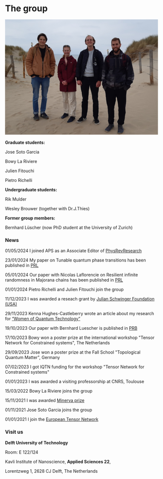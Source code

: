 The group
===============================

![outing](assets/images/outing.jpg)


**Graduate students:**

Jose Soto Garcia 

Bowy La Riviere

Julien Fitouchi
 
Pietro Richelli

**Undergraduate students:**

Rik Mulder

Wesley Brouwer (together with Dr.J.Thies)

**Former group members:**

Bernhard Lüscher (now PhD student at the University of Zurich)

### **News**

01/05/2024 I joined APS as an Associate Editor of [PhysRevResearch](https://journals.aps.org/prresearch/staff)

23/01/2024 My paper on Tunable quantum phase transitions has been published in [PRL](https://journals.aps.org/prl/abstract/10.1103/PhysRevLett.132.076505)

05/01/2024 Our paper with Nicolas Laflorencie on Resilient infinite randomness in Majorana chains has been published in [PRL](https://journals.aps.org/prl/abstract/10.1103/PhysRevLett.132.056502)

01/01/2024 Pietro Richelli and Julien Fitouchi join the group

11/12/2023 I was awarded a reseach grant by [Julian Schwinger Foundation (USA)](https://schwingerfoundation.org/awardedgrants.php)

29/11/2023 Kenna Hughes-Castleberry wrote an article about my research for [“Women of Quantum Technology”](
https://www.insidequantumtechnology.com/news-archive/women-of-quantum-technology-dr-natalia-chepiga-of-delft-university-of-technology/)

19/10/2023 Our paper with Bernhard Luescher is published in [PRB](https://journals.aps.org/prb/abstract/10.1103/PhysRevB.108.184425)

17/10/2023 Bowy won a poster prize at the international workshop "Tensor Network for Constrained systems", The Netherlands

29/09/2023 Jose won a poster prize at the Fall School "Topological Quantum Matter", Germany

07/02/2023 I got IQTN funding for the workshop "Tensor Network for Constrained systems"

01/01/2023 I was awarded a visiting professorship at CNRS, Toulouse

15/03/2022 Bowy La Riviere joins the group

15/11/2021 I was awarded [Minerva prize](https://dutchphysicscouncil.nl/613-4/)

01/11/2021 Jose Soto Garcia joins the group

01/01/2021 I join the [European Tensor Network](https://nextcloud.tfk.ph.tum.de/etn/)



### **Visit us**

**Delft University of Technology**

Room: E 122/124 

Kavli Institute of Nanoscience,  **Applied Sciences 22**,

Lorentzweg 1, 2628 CJ Delft,  The Netherlands





